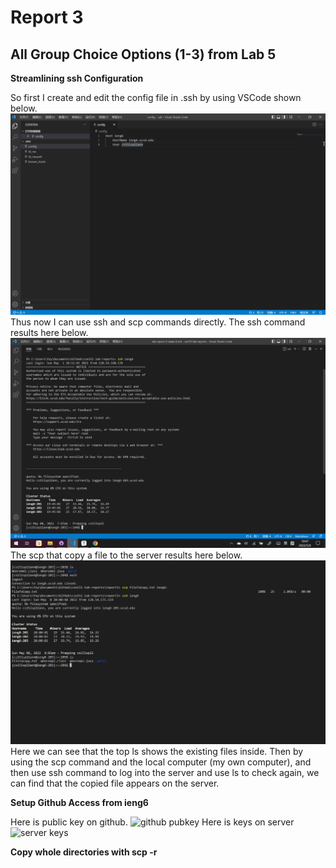 # Report 3
## All Group Choice Options (1-3) from Lab 5
**Streamlining ssh Configuration**

So first I create and edit the config file in .ssh by using VSCode shown below.
![config file](config_edit.png)
Thus now I can use ssh and scp commands directly.
The ssh command results here below.
![login](ssh.png)
The scp that copy a file to the server results here below.
![copy](copy.png)
Here we can see that the top ls shows the existing files inside. Then by using the scp command and the local computer (my own computer), and then use ssh command to log into the server and use ls to check again, we can find that the copied file appears on the server.

**Setup Github Access from ieng6**

Here is public key on github.
![github pubkey]()
Here is keys on server
![server keys]()

**Copy whole directories with scp -r**





